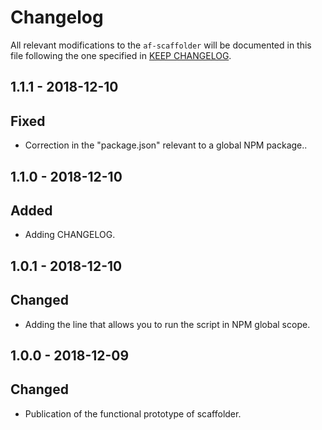 # Changelog

 All relevant modifications to the `af-scaffolder` will be documented in this file following the one specified in [KEEP CHANGELOG](http://keepachangelog.com/).

## 1.1.1 - 2018-12-10
## Fixed
- Correction in the "package.json" relevant to a global NPM package..

## 1.1.0 - 2018-12-10
## Added
- Adding CHANGELOG.

## 1.0.1 - 2018-12-10
## Changed
- Adding the line that allows you to run the script in NPM global scope.

## 1.0.0 - 2018-12-09
## Changed
- Publication of the functional prototype of scaffolder.